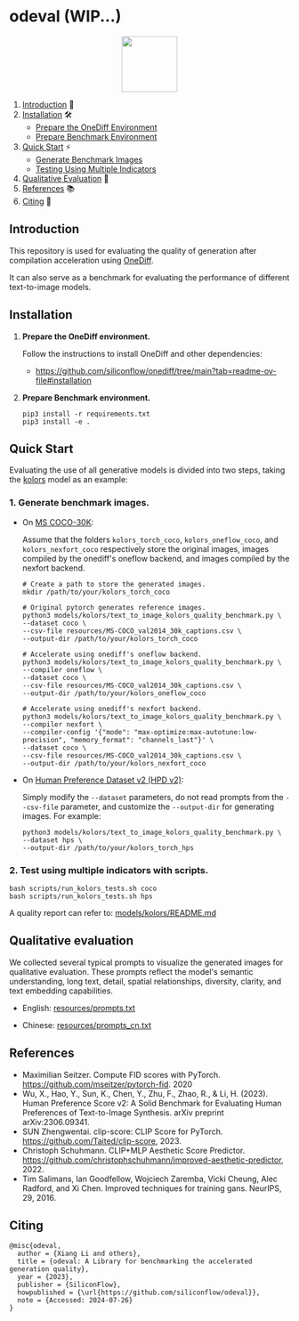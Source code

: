# odeval (WIP...)

<p align="center">
<img src="imgs/onediff_logo.png" height="100">
</p>

1. [Introduction](#introduction) 🌟
2. [Installation](#installation) 🛠️
   - [Prepare the OneDiff Environment](#prepare-the-onediff-environment)
   - [Prepare Benchmark Environment](#prepare-benchmark-environment)
3. [Quick Start](#quick-start) ⚡
   - [Generate Benchmark Images](#generate-benchmark-images)
   - [Testing Using Multiple Indicators](#testing-using-multiple-indicators)
4. [Qualitative Evaluation](#qualitative-evaluation) 🎨
5. [References](#references) 📚
6. [Citing](#citing) 📖

## Introduction

This repository is used for evaluating the quality of generation after compilation acceleration using [OneDiff](https://github.com/siliconflow/onediff).

It can also serve as a benchmark for evaluating the performance of different text-to-image models.


## Installation

1. **Prepare the OneDiff environment.**

    Follow the instructions to install OneDiff and other dependencies:
   - https://github.com/siliconflow/onediff/tree/main?tab=readme-ov-file#installation

2. **Prepare Benchmark environment.**

    ```
    pip3 install -r requirements.txt
    pip3 install -e .
    ```


## Quick Start

Evaluating the use of all generative models is divided into two steps, taking the [kolors](https://huggingface.co/Kwai-Kolors/Kolors) model as an example:

### 1. Generate benchmark images.

   - On [MS COCO-30K](https://huggingface.co/datasets/sayakpaul/coco-30-val-2014):

      Assume that the folders `kolors_torch_coco`, `kolors_oneflow_coco`, and `kolors_nexfort_coco` respectively store the original images, images compiled by the onediff's oneflow backend, and images compiled by the nexfort backend.

      ```
      # Create a path to store the generated images.
      mkdir /path/to/your/kolors_torch_coco
      ```

      ```
      # Original pytorch generates reference images.
      python3 models/kolors/text_to_image_kolors_quality_benchmark.py \
      --dataset coco \
      --csv-file resources/MS-COCO_val2014_30k_captions.csv \
      --output-dir /path/to/your/kolors_torch_coco
      ```

      ```
      # Accelerate using onediff's oneflow backend.
      python3 models/kolors/text_to_image_kolors_quality_benchmark.py \
      --compiler oneflow \
      --dataset coco \
      --csv-file resources/MS-COCO_val2014_30k_captions.csv \
      --output-dir /path/to/your/kolors_oneflow_coco
      ```

      ```
      # Accelerate using onediff's nexfort backend.
      python3 models/kolors/text_to_image_kolors_quality_benchmark.py \
      --compiler nexfort \
      --compiler-config '{"mode": "max-optimize:max-autotune:low-precision", "memory_format": "channels_last"}' \
      --dataset coco \
      --csv-file resources/MS-COCO_val2014_30k_captions.csv \
      --output-dir /path/to/your/kolors_nexfort_coco
      ```

   - On [Human Preference Dataset v2 (HPD v2)](https://github.com/siliconflow/odeval/wiki/Datasets-and-evaluation-metrics-used-for-quality-benchmarking):

      Simply modify the `--dataset` parameters, do not read prompts from the `--csv-file` parameter, and customize the `--output-dir` for generating images. For example:

      ```
      python3 models/kolors/text_to_image_kolors_quality_benchmark.py \
      --dataset hps \
      --output-dir /path/to/your/kolors_torch_hps
      ```

### 2. Test using multiple indicators with scripts.


   ```
   bash scripts/run_kolors_tests.sh coco
   bash scripts/run_kolors_tests.sh hps
   ```

A quality report can refer to: [models/kolors/README.md](models/kolors/README.md)

## Qualitative evaluation

We collected several typical prompts to visualize the generated images for qualitative evaluation. These prompts reflect the model's semantic understanding, long text, detail, spatial relationships, diversity, clarity, and text embedding capabilities.

- English: [resources/prompts.txt](resources/prompts.txt)

- Chinese: [resources/prompts_cn.txt](resources/prompts_cn.txt)


## References

- Maximilian Seitzer. Compute FID scores with PyTorch. https://github.com/mseitzer/pytorch-fid. 2020
- Wu, X., Hao, Y., Sun, K., Chen, Y., Zhu, F., Zhao, R., & Li, H. (2023). Human Preference Score v2: A Solid Benchmark for Evaluating Human Preferences of Text-to-Image Synthesis. arXiv preprint arXiv:2306.09341.
- SUN Zhengwentai. clip-score: CLIP Score for PyTorch. https://github.com/Taited/clip-score, 2023.
- Christoph Schuhmann. CLIP+MLP Aesthetic Score Predictor. https://github.com/christophschuhmann/improved-aesthetic-predictor, 2022.
- Tim Salimans, Ian Goodfellow, Wojciech Zaremba, Vicki Cheung, Alec Radford, and Xi Chen. Improved techniques for training gans. NeurIPS, 29, 2016.


## Citing

```
@misc{odeval,
  author = {Xiang Li and others},
  title = {odeval: A Library for benchmarking the accelerated generation quality},
  year = {2023},
  publisher = {SiliconFlow},
  howpublished = {\url{https://github.com/siliconflow/odeval}},
  note = {Accessed: 2024-07-26}
}
```
